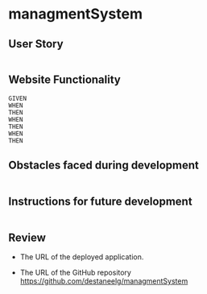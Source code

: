 # managmentSystem

## User Story
```

```
## Website Functionality
```
GIVEN 
WHEN
THEN
WHEN
THEN
WHEN
THEN
```
## Obstacles faced during development
```

```
## Instructions for future development
```

```
## Review
* The URL of the deployed application. 


* The URL of the GitHub repository
 https://github.com/destaneelg/managmentSystem
